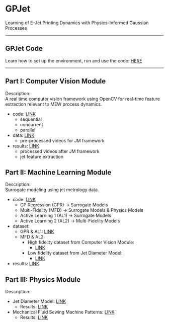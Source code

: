 # GPJet

Learning of E-Jet Printing Dynamics with Physics-Informed Gaussian Processes

<hr>

## GPJet Code
Learn how to set up the environment, run and use the code: [HERE](code/README.md)

<hr>

## Part I: Computer Vision Module

Description:<br>
A real time computer vision framework using OpenCV for 
real-time feature extraction relevant to MEW process dynamics.

- code: [LINK](code/computer-vision-module/code)
    - sequential
    - concurrent 
    - parallel
- data: [LINK](https://drive.google.com/drive/folders/1T5KFV0BZIe3SvaFVtMDVANbrJmCn5hfI?usp=sharing)
    - pre-processed videos for JM framework 
- results: [LINK](https://drive.google.com/drive/folders/1Dl1Jc7Z1xCP-lMfqmkhcrHiPVb4ccRSV?usp=sharing)
    - processed videos after JM framework
    - jet feature extraction
  
## Part II: Machine Learning Module

Description:<br>
Surrogate modeling using jet metrology data.

- code: [LINK](code/machine-learning-module)
  - GP Regression (GPR) -> Surrogate Models
  - Multi-Fidelity (MFD) -> Surrogate Models & Physics Models
  - Active Learning 1 (AL1) -> Surrogate Models
  - Active Learning 2 (AL2)  -> Multi-Fidelity Models
- dataset:
  - GPR & AL1: [LINK](https://drive.google.com/drive/folders/1tFHWmyanFhN-GnEjM4IRvT9cyAWBOr6z?usp=sharing)
  - MFD & AL2: 
    - High fidelity dataset from Computer Vision Module:
      - [LINK](https://drive.google.com/drive/folders/1tFHWmyanFhN-GnEjM4IRvT9cyAWBOr6z?usp=sharing)
    - Low fidelity dataset from Jet Diameter Model:
      - [LINK](https://drive.google.com/drive/folders/1ECz8zNblBrMCLsar_Xa_uMdPCE_7fHOt?usp=sharing)
- results: [LINK](gpr/results)

## Part III: Physics Module

Description:<br>

- Jet Diameter Model: [LINK](code/physics-module/)
  - Results: [LINK](https://drive.google.com/drive/folders/1ECz8zNblBrMCLsar_Xa_uMdPCE_7fHOt?usp=sharing)
- Mechanical Fluid Sewing Machine Patterns: [LINK](code/physics-module)
  - Results: [LINK](https://drive.google.com/drive/folders/12BEIVG5AojBvJAgc5FIWn1XFlJVCJ3dS?usp=sharing)


